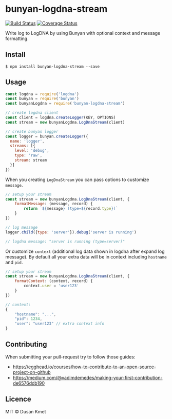 # bunyan-logdna-stream

[![Build Status](https://travis-ci.org/dkMorlok/bunyan-logdna-stream.svg?branch=master)](https://travis-ci.org/dkMorlok/bunyan-logdna-stream)
[![Coverage Status](https://coveralls.io/repos/github/dkMorlok/bunyan-logdna-stream/badge.svg?branch=master)](https://coveralls.io/github/dkMorlok/bunyan-logdna-stream?branch=master)

Write log to LogDNA by using Bunyan with optional context and message formatting.


## Install

```
$ npm install bunyan-logdna-stream --save
```


## Usage

```js
const logdna = require('logdna')
const bunyan = require('bunyan')
const bunyanLogdna = require('bunyan-logdna-stream')

// create logdna client
const client = logdna.createLogger(KEY, OPTIONS)
const stream = new bunyanLogdna.LogDnaStream(client)

// create bunyan logger
const logger = bunyan.createLogger({
  name: 'logger',
  streams: [{
    level: 'debug',
    type: 'raw',
    stream: stream
  }]
})
```

When you creating `LogDnaStream` you can pass options to customize `message`.

```js
// setup your stream
const stream = new bunyanLogdna.LogDnaStream(client, {
    formatMessage: (message, record) {
        return `${message} (type=${record.type})`
    }
})

// log message
logger.child({type: 'server'}).debug('server is running')

// logdna message: "server is running (type=server)"
```

Or customize `context` (additional log data shown in logdna after expand log message). By default all your
extra data will be in context including `hostname` and `pid`.

```js
// setup your stream
const stream = new bunyanLogdna.LogDnaStream(client, {
    formatContext: (context, record) {
        context.user = 'user123'
    }
})

// context:
{
    "hostname": "...",
    "pid": 1234,
    "user": "user123" // extra context info
}
```


## Contributing

When submitting your pull-request try to follow those guides:
* https://egghead.io/courses/how-to-contribute-to-an-open-source-project-on-github
* https://medium.com/@vadimdemedes/making-your-first-contribution-de6576ddb190


## Licence

MIT © Dusan Kmet
